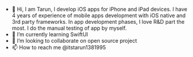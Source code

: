 - 👋 Hi, I am Tarun,  I develop iOS apps for iPhone and iPad devices. I have 4 years of experience of mobile apps development with iOS native and 3rd party frameworks. In app development phases, I love R&D part the most. I do the manual testing of app by myself. 
- 🌱 I’m currently learning SwiftUI
- 💞️ I’m looking to collaborate on open source project
- 📫 How to reach me @itstarun1381995 

<!---
itsTarun/itsTarun is a ✨ special ✨ repository because its `README.md` (this file) appears on your GitHub profile.
You can click the Preview link to take a look at your changes.
--->

